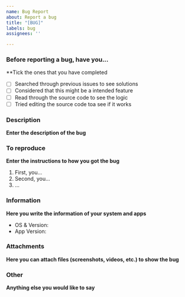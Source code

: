 ```yaml
---
name: Bug Report
about: Report a bug
title: "[BUG]"
labels: bug
assignees: ''

---
```


### Before reporting a bug, have you... 
**Tick the ones that you have completed
- [ ] Searched through previous issues to see solutions
- [ ] Considered that this might be a intended feature
- [ ] Read through the source code to see the logic
- [ ] Tried editing the source code toa see if it works

### Description
**Enter the description of the bug**

### To reproduce
**Enter the instructions to how you got the bug**
1. First, you...
2. Second, you...
3. ...

### Information
**Here you write the information of your system and apps**
- OS & Version:
- App Version: 

### Attachments
**Here you can attach files (screenshots, videos, etc.) to show the bug**

### Other
**Anything else you would like to say**
